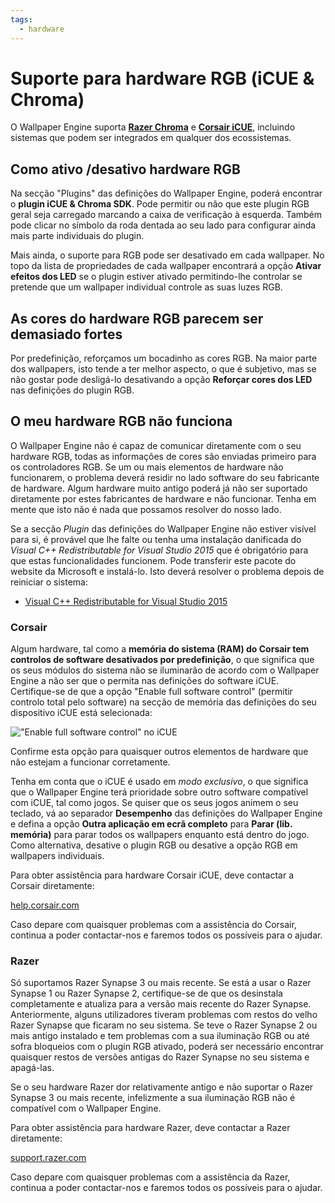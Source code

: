 ```yaml
---
tags:
  - hardware
---
```


# Suporte para hardware RGB (iCUE & Chroma)

O Wallpaper Engine suporta [**Razer Chroma**](https://www.razer.com/chroma) e [**Corsair iCUE**](https://www.corsair.com/icue), incluindo sistemas que podem ser integrados em qualquer dos ecossistemas.

## Como ativo /desativo hardware RGB

Na secção "Plugins" das definições do Wallpaper Engine, poderá encontrar o **plugin iCUE & Chroma SDK**. Pode permitir ou não que este plugin RGB geral seja carregado marcando a caixa de verificação à esquerda. Também pode clicar no símbolo da roda dentada ao seu lado para configurar ainda mais parte individuais do plugin.

Mais ainda, o suporte para RGB pode ser desativado em cada wallpaper. No topo da lista de propriedades de cada wallpaper encontrará a opção **Ativar efeitos dos LED** se o plugin estiver ativado permitindo-lhe controlar se pretende que um wallpaper individual controle as suas luzes RGB.

## As cores do hardware RGB parecem ser demasiado fortes

Por predefinição, reforçamos um bocadinho as cores RGB. Na maior parte dos wallpapers, isto tende a ter melhor aspecto, o que é subjetivo, mas se não gostar pode desligá-lo desativando a opção **Reforçar cores dos LED** nas definições do plugin RGB.

## O meu hardware RGB não funciona

O Wallpaper Engine não é capaz de comunicar diretamente com o seu hardware RGB, todas as informações de cores são enviadas primeiro para os controladores RGB. Se um ou mais elementos de hardware não funcionarem, o problema deverá residir no lado software do seu fabricante de hardware. Algum hardware muito antigo poderá já não ser suportado diretamente por estes fabricantes de hardware e não funcionar. Tenha em mente que isto não é nada que possamos resolver do nosso lado.

Se a secção *Plugin* das definições do Wallpaper Engine não estiver visível para si, é provável que lhe falte ou tenha uma instalação danificada do *Visual C++ Redistributable for Visual Studio 2015* que é obrigatório para que estas funcionalidades funcionem. Pode transferir este pacote do website da Microsoft e instalá-lo. Isto deverá resolver o problema depois de reiniciar o sistema:

* [Visual C++ Redistributable for Visual Studio 2015](https://www.microsoft.com/download/details.aspx?id=48145)

### Corsair

Algum hardware, tal como a **memória do sistema (RAM) do Corsair tem controlos de software desativados por predefinição**, o que significa que os seus módulos do sistema não se iluminarão de acordo com o Wallpaper Engine a não ser que o permita nas definições do software iCUE. Certifique-se de que a opção "Enable full software control" (permitir controlo total pelo software) na secção de memória das definições do seu dispositivo iCUE está selecionada:

!["Enable full software control" no iCUE](./icue.png)

Confirme esta opção para quaisquer outros elementos de hardware que não estejam a funcionar corretamente.

Tenha em conta que o iCUE é usado em *modo exclusivo*, o que significa que o Wallpaper Engine terá prioridade sobre outro software compatível com iCUE, tal como jogos. Se quiser que os seus jogos animem o seu teclado, vá ao separador **Desempenho** das definições do Wallpaper Engine e defina a opção **Outra aplicação em ecrã completo** para **Parar (lib. memória)** para parar todos os wallpapers enquanto está dentro do jogo. Como alternativa, desative o plugin RGB ou desative a opção RGB em wallpapers individuais.

Para obter assistência para hardware Corsair iCUE, deve contactar a Corsair diretamente:

[help.corsair.com](https://help.corsair.com/)

Caso depare com quaisquer problemas com a assistência do Corsair, continua a poder contactar-nos e faremos todos os possíveis para o ajudar.

### Razer
Só suportamos Razer Synapse 3 ou mais recente. Se está a usar o Razer Synapse 1 ou Razer Synapse 2, certifique-se de que os desinstala completamente e atualiza para a versão mais recente do Razer Synapse. Anteriormente, alguns utilizadores tiveram problemas com restos do velho Razer Synapse que ficaram no seu sistema. Se teve o Razer Synapse 2 ou mais antigo instalado e tem problemas com a sua iluminação RGB ou até sofra bloqueios com o plugin RGB ativado, poderá ser necessário encontrar quaisquer restos de versões antigas do Razer Synapse no seu sistema e apagá-las.

Se o seu hardware Razer dor relativamente antigo e não suportar o Razer Synapse 3 ou mais recente, infelizmente a sua iluminação RGB não é compatível com o Wallpaper Engine.

Para obter assistência para hardware Razer, deve contactar a Razer diretamente:

[support.razer.com](https://support.razer.com/)

Caso depare com quaisquer problemas com a assistência da Razer, continua a poder contactar-nos e faremos todos os possíveis para o ajudar.